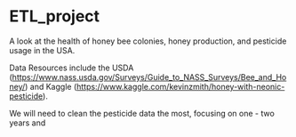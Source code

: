 # ETL_project

A look at the health of honey bee colonies, honey production, and pesticide usage in the USA.

Data Resources include the USDA (https://www.nass.usda.gov/Surveys/Guide_to_NASS_Surveys/Bee_and_Honey/) and Kaggle (https://www.kaggle.com/kevinzmith/honey-with-neonic-pesticide).

We will need to clean the pesticide data the most, focusing on one - two years and 
